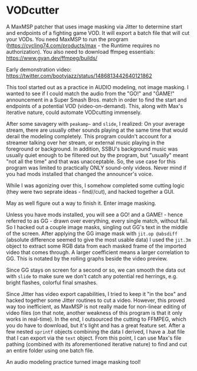 # VODcutter
A MaxMSP patcher that uses image masking via Jitter to determine start and endpoints of a fighting game VOD. It will export a batch file that will cut your VODs. You need MaxMSP to run the program (https://cycling74.com/products/max - the Runtime requires no authorization). You also need to download ffmpeg essentials: https://www.gyan.dev/ffmpeg/builds/

Early demonstration video:
https://twitter.com/bootyjazz/status/1486813442640121862

This tool started out as a practice in AUDIO modeling, not image masking. I wanted to see if I could match the audio from the "GO!" and "GAME!" announcement in a Super Smash Bros. match in order to find the start and endpoints of a potential VOD (video-on-demand). This, along with Max's iterative nature, could automate VODcutting immensely.

After some savagery with `peakamp~` and `slide`, I realized: On your average stream, there are usually other sounds playing at the same time that would derail the modeling completely. This program couldn't account for a streamer talking over her stream, or external music playing in the foreground or background. In addition, SSBU's background music was usually quiet enough to be filtered out by the program, but "usually" meant "not all the time" and that was unacceptable. So, the use case for this program was limited to practically ONLY sound-only videos. Never mind if you had mods installed that changed the announcer's voice.

While I was agonizing over this, I somehow completed some cutting logic (they were two seprate ideas - find//cut), and hacked together a GUI.

May as well figure out a way to finish it. Enter image masking.

Unless you have mods installed, you will see a GO! and a GAME! - hence referred to as GG - drawn over everything, every single match, without fail. So I hacked out a couple image masks, singling out GG's text in the middle of the screen. After applying the GG image mask with `jit.op @absdiff` (absolute difference seemed to give the most usable data) I used the `jit.3m` object to extract some RGB data from each masked frame of the imported video that comes through. A larger coefficient means a larger correlation to GG. This is notated by the rolling graphs beside the video preview.

Since GG stays on screen for a second or so, we can smooth the data out with `slide` to make sure we don't catch any potential red herrings, e.g. bright flashes, colorful final smashes.

Since Jitter has video export capabilities, I tried to keep it "in the box" and hacked together some Jitter routines to cut a video. However, this proved way too inefficient, as MaxMSP is not really made for non-linear editing of video files (on that note, another weakness of this program is that it only works in real-time). In the end, I outsourced the cutting to FFMPEG, which you do have to download, but it's light and has a great feature set. After a few nested `sprintf` objects combining the data I derived, I have a .bat file that I can export via the `text` object. From this point, I can use Max's file pathing (combined with its aforementioned iterative nature) to find and cut an entire folder using one batch file.

An audio modeling practice turned image masking tool!
